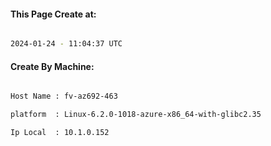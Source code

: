 
   
#### This Page Create at:

```bash

2024-01-24 - 11:04:37 UTC

```

#### Create By Machine:

```bash

Host Name : fv-az692-463

platform  : Linux-6.2.0-1018-azure-x86_64-with-glibc2.35

Ip Local  : 10.1.0.152

```

